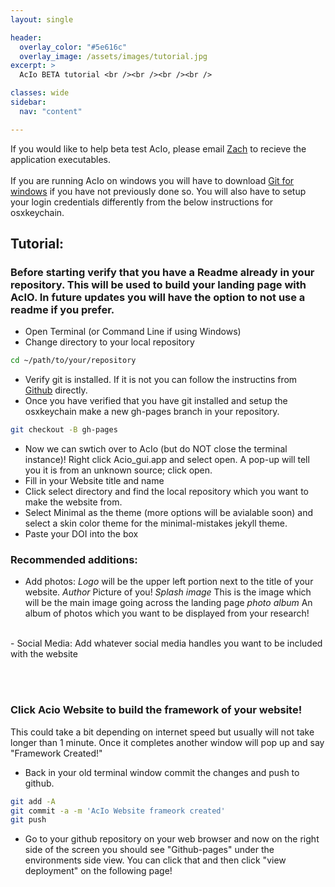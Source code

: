```yaml
---
layout: single

header:
  overlay_color: "#5e616c"
  overlay_image: /assets/images/tutorial.jpg
excerpt: >
  AcIo BETA tutorial <br /><br /><br /><br />

classes: wide 
sidebar:
  nav: "content" 

---
```

If you would like to help beta test AcIo, please email [Zach](mailto:zquinlan@gmail.com) to recieve the application executables. 
<br /><br />
If you are running AcIo on windows you will have to download [Git for windows](https://git-scm.com/book/en/v2/Getting-Started-Installing-Git) if you have not previously done so. You will also have to setup your login credentials differently from the below instructions for osxkeychain. 

## Tutorial:
### Before starting verify that you have a Readme already in your repository. This will be used to build your landing page with AcIO. In future updates you will have the option to not use a readme if you prefer.

- Open Terminal (or Command Line if using Windows)
- Change directory to your local repository

```bash
cd ~/path/to/your/repository
```

- Verify git is installed. If it is not you can follow the instructins from [Github](https://docs.github.com/en/github/getting-started-with-github/caching-your-github-credentials-in-git) directly.
- Once you have verified that you have git installed and setup the osxkeychain make a new gh-pages branch in your repository.

```bash
git checkout -B gh-pages
```
- Now we can swtich over to AcIo (but do NOT close the terminal instance)! Right click Acio_gui.app and select open. A pop-up will tell you it is from an unknown source; click open.
- Fill in your Website title and name
- Click select directory and find the local repository which you want to make the website from.
- Select Minimal as the theme (more options will be avialable soon) and select a skin color theme for the minimal-mistakes jekyll theme.
- Paste your DOI into the box

### Recommended additions:
- Add photos: 
*Logo* will be the upper left portion next to the title of your website.
*Author* Picture of you!
*Splash image* This is the image which will be the main image going across the landing page
*photo album* An album of photos which you want to be displayed from your research!

<br />
- Social Media:
Add whatever social media handles you want to be included with the website

<br /><br />
### Click Acio Website to build the framework of your website! 
This could take a bit depending on internet speed but usually will not take longer than 1 minute. Once it completes another window will pop up and say "Framework Created!"

- Back in your old terminal window commit the changes and push to github.
```bash
git add -A
git commit -a -m 'AcIo Website frameork created'
git push
```
- Go to your github repository on your web browser and now on the right side of the screen you should see "Github-pages" under the environments side view. You can click that and then click "view deployment" on the following page! 

